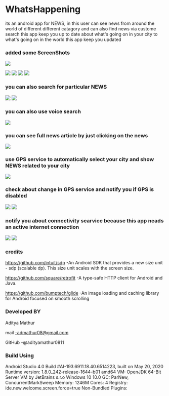 # WhatsHappening  
its an android app for NEWS, in this user can see news from around the world of
different different catagory and can also find news via custome search this app keep you up to date 
about what's going on in your city to what's going on in the world this app keep you updated

### added some ScreenShots


![](https://github.com/adityamathur0811/WhatsHappening/blob/master/app_images/1.jpeg)

![](https://github.com/adityamathur0811/WhatsHappening/blob/master/app_images/3.jpeg)
![](https://github.com/adityamathur0811/WhatsHappening/blob/master/app_images/4.jpeg)
![](https://github.com/adityamathur0811/WhatsHappening/blob/master/app_images/5.jpeg)
![](https://github.com/adityamathur0811/WhatsHappening/blob/master/app_images/6.jpeg)

### you can also search for particular NEWS


![](https://github.com/adityamathur0811/WhatsHappening/blob/master/app_images/7.jpeg)
![](https://github.com/adityamathur0811/WhatsHappening/blob/master/app_images/8.jpeg)



### you can also use voice search

![](https://github.com/adityamathur0811/WhatsHappening/blob/master/app_images/9.jpeg)



### you can see full news article by just clicking on the news 

![](https://github.com/adityamathur0811/WhatsHappening/blob/master/app_images/15.jpeg)


### use GPS service to automatically select your city and show NEWS related to your city

![](https://github.com/adityamathur0811/WhatsHappening/blob/master/app_images/10.jpeg)



### check about change in GPS service and notify you if GPS is disabled

![](https://github.com/adityamathur0811/WhatsHappening/blob/master/app_images/11.jpeg)
![](https://github.com/adityamathur0811/WhatsHappening/blob/master/app_images/14.jpeg)



### notify you about connectivity searvice because this app neads an active internet connection

![](https://github.com/adityamathur0811/WhatsHappening/blob/master/app_images/12.jpeg)
![](https://github.com/adityamathur0811/WhatsHappening/blob/master/app_images/13.jpeg)



### credits

https://github.com/intuit/sdp      -An Android SDK that provides a new size unit - sdp (scalable dp). This size unit scales with the screen size.


https://github.com/square/retrofit -A type-safe HTTP client for Android and Java.


https://github.com/bumptech/glide  -An image loading and caching library for Android focused on smooth scrolling



### Developed BY

Aditya Mathur

mail   -admathur08@gmail.com


GitHub -@adityamathur0811


### Build Using

Android Studio 4.0
Build #AI-193.6911.18.40.6514223, built on May 20, 2020
Runtime version: 1.8.0_242-release-1644-b01 amd64
VM: OpenJDK 64-Bit Server VM by JetBrains s.r.o
Windows 10 10.0
GC: ParNew, ConcurrentMarkSweep
Memory: 1246M
Cores: 4
Registry: ide.new.welcome.screen.force=true
Non-Bundled Plugins: 
